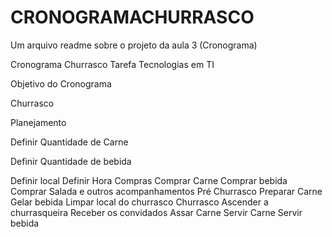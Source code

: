 # CRONOGRAMACHURRASCO
  Um arquivo readme sobre o projeto da aula 3 (Cronograma)

Cronograma Churrasco
Tarefa Tecnologias em TI

Objetivo do Cronograma 

Churrasco

Planejamento

Definir Quantidade de Carne

Definir Quantidade de bebida

Definir local
Definir Hora 
Compras
Comprar Carne
Comprar bebida
Comprar Salada e outros acompanhamentos 
Pré Churrasco
Preparar Carne
Gelar bebida
Limpar local do churrasco 
Churrasco
Ascender a churrasqueira 
Receber os convidados 
Assar Carne
Servir Carne
Servir bebida
